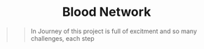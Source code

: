 <h1 style="text-align:center">Blood Network</h1>

>> In Journey of this project is full of excitment and so many challenges, each step
